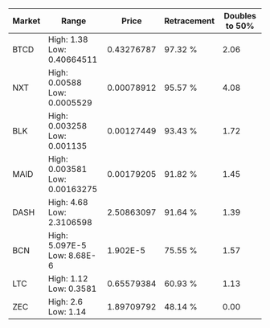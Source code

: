 | Market | Range | Price| Retracement | Doubles to 50% |
| --- | --- | --- | --- | --- |
| BTCD | High: 1.38<br />Low: 0.40664511 | 0.43276787 | 97.32 % | 2.06 |
| NXT | High: 0.00588<br />Low: 0.0005529 | 0.00078912 | 95.57 % | 4.08 |
| BLK | High: 0.003258<br />Low: 0.001135 | 0.00127449 | 93.43 % | 1.72 |
| MAID | High: 0.003581<br />Low: 0.00163275 | 0.00179205 | 91.82 % | 1.45 |
| DASH | High: 4.68<br />Low: 2.3106598 | 2.50863097 | 91.64 % | 1.39 |
| BCN | High: 5.097E-5<br />Low: 8.68E-6 | 1.902E-5 | 75.55 % | 1.57 |
| LTC | High: 1.12<br />Low: 0.3581 | 0.65579384 | 60.93 % | 1.13 |
| ZEC | High: 2.6<br />Low: 1.14 | 1.89709792 | 48.14 % | 0.00 |
